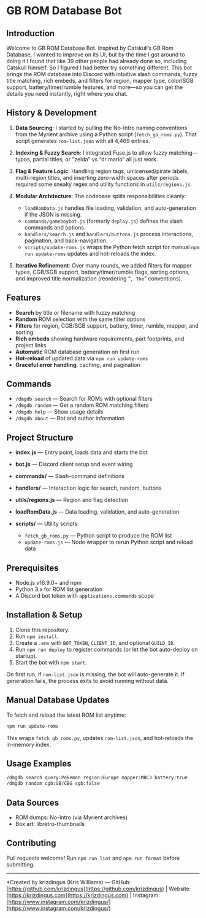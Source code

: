 # GB ROM Database Bot

## Introduction

Welcome to GB ROM Database Bot. Inspired by Catskull’s GB Rom Database, I wanted to improve on its UI, but by the time I got around to doing it I found that like 39 other people had already done so, including Catskull himself. So I figured I had better try something different. This bot brings the ROM database into Discord with intuitive slash commands, fuzzy title matching, rich embeds, and filters for region, mapper type, color/SGB support, battery/timer/rumble features, and more—so you can get the details you need instantly, right where you chat.

## History & Development

1. **Data Sourcing**: I started by pulling the No-Intro naming conventions from the Myrient archive using a Python script (`fetch_gb_roms.py`). That script generates `rom-list.json` with all 4,469 entries.
2. **Indexing & Fuzzy Search**: I integrated Fuse.js to allow fuzzy matching—typos, partial titles, or “zelda” vs “dr mario” all just work.
3. **Flag & Feature Logic**: Handling region tags, unlicensed/pirate labels, multi-region titles, and inserting zero-width spaces after periods required some sneaky regex and utility functions in `utils/regions.js`.
4. **Modular Architecture**: The codebase splits responsibilities cleanly:

   - `loadRomData.js` handles file loading, validation, and auto-generation if the JSON is missing.
   - `commands/gameboybot.js` (formerly `deploy.js`) defines the slash commands and options.
   - `handlers/search.js` and `handlers/buttons.js` process interactions, pagination, and back-navigation.
   - `scripts/update-roms.js` wraps the Python fetch script for manual `npm run update-roms` updates and hot-reloads the index.

5. **Iterative Refinement**: Over many rounds, we added filters for mapper types, CGB/SGB support, battery/timer/rumble flags, sorting options, and improved title normalization (reordering “`, The`” conventions).

## Features

- **Search** by title or filename with fuzzy matching
- **Random** ROM selection with the same filter options
- **Filters** for region, CGB/SGB support, battery, timer, rumble, mapper, and sorting
- **Rich embeds** showing hardware requirements, part footprints, and project links
- **Automatic** ROM database generation on first run
- **Hot-reload** of updated data via `npm run update-roms`
- **Graceful error handling**, caching, and pagination

## Commands

- `/dmgdb search` — Search for ROMs with optional filters
- `/dmgdb random` — Get a random ROM matching filters
- `/dmgdb help` — Show usage details
- `/dmgdb about` — Bot and author information

## Project Structure

- **index.js** — Entry point, loads data and starts the bot
- **bot.js** — Discord client setup and event wiring
- **commands/** — Slash-command definitions
- **handlers/** — Interaction logic for search, random, buttons
- **utils/regions.js** — Region and flag detection
- **loadRomData.js** — Data loading, validation, and auto-generation
- **scripts/** — Utility scripts:

  - `fetch_gb_roms.py` — Python script to produce the ROM list
  - `update-roms.js` — Node wrapper to rerun Python script and reload data

## Prerequisites

- Node.js v16.9.0+ and npm
- Python 3.x for ROM list generation
- A Discord bot token with `applications.commands` scope

## Installation & Setup

1. Clone this repository.
2. Run `npm install`.
3. Create a `.env` with `BOT_TOKEN`, `CLIENT_ID`, and optional `GUILD_ID`.
4. Run `npm run deploy` to register commands (or let the bot auto-deploy on startup).
5. Start the bot with `npm start`.

On first run, if `rom-list.json` is missing, the bot will auto-generate it. If generation fails, the process exits to avoid running without data.

## Manual Database Updates

To fetch and reload the latest ROM list anytime:

```bash
npm run update-roms
```

This wraps `fetch_gb_roms.py`, updates `rom-list.json`, and hot-reloads the in-memory index.

## Usage Examples

```bash
/dmgdb search query:Pokemon region:Europe mapper:MBC3 battery:true
/dmgdb random cgb:GB/CBG sgb:false
```

## Data Sources

- ROM dumps: No-Intro (via Myrient archives)
- Box art: libretro-thumbnails

## Contributing

Pull requests welcome! Run `npm run lint` and `npm run format` before submitting.

---

\*Created by krizdingus (Kris Williams) — GitHub: [https://github.com/krizdingus](https://github.com/krizdingus) | Website: [https://krizdingus.com](https://krizdingus.com) | Instagram: [https://www.instagram.com/krizdingus/](https://www.instagram.com/krizdingus/)
